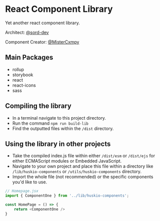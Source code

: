 # React Component Library

Yet another react component library.

Architect: [@sord-dev](https://github.com/sord-dev)

Component Creator: [@MisterCxmpy](https://github.com/MisterCxmpy)

## Main Packages

- rollup
- storybook
- react
- react-icons
- sass

## Compiling the library
- In a terminal navigate to this project directory.
- Run the command `npm run build-lib`
- Find the outputted files within the `/dist` directory.

## Using the library in other projects

- Take the compiled index.js file within either `/dist/esm` or `/dist/ejs` for either ECMAScript modules or Embedded JavaScript.
- Navigate to your own project and place this file within a directory like `/lib/huskio-components` or `/utils/huskio-components` directory.
- Import the whole file (not recommended) or the specific components you'd like to use.

```js
// Homepage.jsx
import { ComponentOne } from '../lib/huskio-components';

const HomePage = () => {
    return <ComponentOne />
}
```